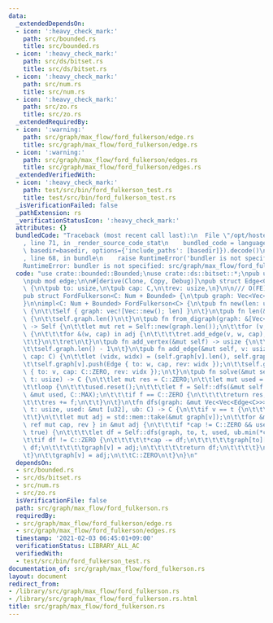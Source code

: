 ```yaml
---
data:
  _extendedDependsOn:
  - icon: ':heavy_check_mark:'
    path: src/bounded.rs
    title: src/bounded.rs
  - icon: ':heavy_check_mark:'
    path: src/ds/bitset.rs
    title: src/ds/bitset.rs
  - icon: ':heavy_check_mark:'
    path: src/num.rs
    title: src/num.rs
  - icon: ':heavy_check_mark:'
    path: src/zo.rs
    title: src/zo.rs
  _extendedRequiredBy:
  - icon: ':warning:'
    path: src/graph/max_flow/ford_fulkerson/edge.rs
    title: src/graph/max_flow/ford_fulkerson/edge.rs
  - icon: ':warning:'
    path: src/graph/max_flow/ford_fulkerson/edges.rs
    title: src/graph/max_flow/ford_fulkerson/edges.rs
  _extendedVerifiedWith:
  - icon: ':heavy_check_mark:'
    path: test/src/bin/ford_fulkerson_test.rs
    title: test/src/bin/ford_fulkerson_test.rs
  _isVerificationFailed: false
  _pathExtension: rs
  _verificationStatusIcon: ':heavy_check_mark:'
  attributes: {}
  bundledCode: "Traceback (most recent call last):\n  File \"/opt/hostedtoolcache/Python/3.9.1/x64/lib/python3.9/site-packages/onlinejudge_verify/documentation/build.py\"\
    , line 71, in _render_source_code_stat\n    bundled_code = language.bundle(stat.path,\
    \ basedir=basedir, options={'include_paths': [basedir]}).decode()\n  File \"/opt/hostedtoolcache/Python/3.9.1/x64/lib/python3.9/site-packages/onlinejudge_verify/languages/user_defined.py\"\
    , line 68, in bundle\n    raise RuntimeError('bundler is not specified: {}'.format(path.as_posix()))\n\
    RuntimeError: bundler is not specified: src/graph/max_flow/ford_fulkerson.rs\n"
  code: "use crate::bounded::Bounded;\nuse crate::ds::bitset::*;\npub use crate::num::*;\n\
    \npub mod edge;\n\n#[derive(Clone, Copy, Debug)]\npub struct Edge<C: Num + Bounded>\
    \ {\n\tpub to: usize,\n\tpub cap: C,\n\trev: usize,\n}\n\n/// O(FE)\n#[derive(Clone)]\n\
    pub struct FordFulkerson<C: Num + Bounded> {\n\tpub graph: Vec<Vec<Edge<C>>>,\n\
    }\n\nimpl<C: Num + Bounded> FordFulkerson<C> {\n\tpub fn new(len: usize) -> Self\
    \ {\n\t\tSelf { graph: vec![Vec::new(); len] }\n\t}\n\tpub fn len(&self) -> usize\
    \ {\n\t\tself.graph.len()\n\t}\n\tpub fn from_digraph(graph: &[Vec<(usize, C)>])\
    \ -> Self {\n\t\tlet mut ret = Self::new(graph.len());\n\t\tfor (v, adj) in (0..).zip(graph)\
    \ {\n\t\t\tfor &(w, cap) in adj {\n\t\t\t\tret.add_edge(v, w, cap);\n\t\t\t}\n\
    \t\t}\n\t\tret\n\t}\n\tpub fn add_vertex(&mut self) -> usize {\n\t\tself.graph.push(Vec::new());\n\
    \t\tself.graph.len() - 1\n\t}\n\tpub fn add_edge(&mut self, v: usize, w: usize,\
    \ cap: C) {\n\t\tlet (vidx, widx) = (self.graph[v].len(), self.graph[w].len());\n\
    \t\tself.graph[v].push(Edge { to: w, cap, rev: widx });\n\t\tself.graph[w].push(Edge\
    \ { to: v, cap: C::ZERO, rev: vidx });\n\t}\n\tpub fn solve(&mut self, s: usize,\
    \ t: usize) -> C {\n\t\tlet mut res = C::ZERO;\n\t\tlet mut used = new_bitset(self.graph.len());\n\
    \t\tloop {\n\t\t\tused.reset();\n\t\t\tlet f = Self::dfs(&mut self.graph, s, t,\
    \ &mut used, C::MAX);\n\t\t\tif f == C::ZERO {\n\t\t\t\treturn res;\n\t\t\t}\n\
    \t\t\tres += f;\n\t\t}\n\t}\n\tfn dfs(graph: &mut Vec<Vec<Edge<C>>>, v: usize,\
    \ t: usize, used: &mut [u32], ub: C) -> C {\n\t\tif v == t {\n\t\t\treturn ub;\n\
    \t\t}\n\t\tlet mut adj = std::mem::take(&mut graph[v]);\n\t\tfor &mut Edge { to,\
    \ ref mut cap, rev } in &mut adj {\n\t\t\tif *cap != C::ZERO && used.modify_bit(to,\
    \ true) {\n\t\t\t\tlet df = Self::dfs(graph, to, t, used, ub.min(*cap));\n\t\t\
    \t\tif df != C::ZERO {\n\t\t\t\t\t*cap -= df;\n\t\t\t\t\tgraph[to][rev].cap +=\
    \ df;\n\t\t\t\t\tgraph[v] = adj;\n\t\t\t\t\treturn df;\n\t\t\t\t}\n\t\t\t}\n\t\
    \t}\n\t\tgraph[v] = adj;\n\t\tC::ZERO\n\t}\n}\n"
  dependsOn:
  - src/bounded.rs
  - src/ds/bitset.rs
  - src/num.rs
  - src/zo.rs
  isVerificationFile: false
  path: src/graph/max_flow/ford_fulkerson.rs
  requiredBy:
  - src/graph/max_flow/ford_fulkerson/edge.rs
  - src/graph/max_flow/ford_fulkerson/edges.rs
  timestamp: '2021-02-03 06:45:01+09:00'
  verificationStatus: LIBRARY_ALL_AC
  verifiedWith:
  - test/src/bin/ford_fulkerson_test.rs
documentation_of: src/graph/max_flow/ford_fulkerson.rs
layout: document
redirect_from:
- /library/src/graph/max_flow/ford_fulkerson.rs
- /library/src/graph/max_flow/ford_fulkerson.rs.html
title: src/graph/max_flow/ford_fulkerson.rs
---
```

